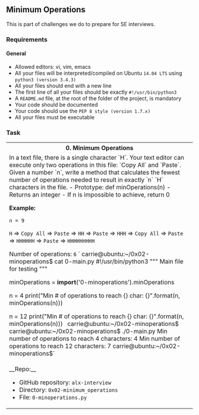 ## Minimum Operations
This is part of challenges we do to prepare for SE interviews.
### Requirements
#### General
- Allowed editors: vi, vim, emacs
- All your files will be interpreted/compiled on Ubuntu `14.04 LTS` using `python3 (version 3.4.3)`
- All your files should end with a new line
- The first line of all your files should be exactly `#!/usr/bin/python3`
- A `README.md` file, at the root of the folder of the project, is mandatory
- Your code should be documented
- Your code should use the `PEP 8 style (version 1.7.x)`
- All your files must be executable
### Task
<table>
<tr>
 <th>0. Minimum Operations</th>
</tr>
<tr>
 <td>
In a text file, there is a single character `H`. Your text editor can execute only two operations in this file: `Copy All` and `Paste`. Given a number `n`, write a method that calculates the fewest number of operations needed to result in exactly `n` `H` characters in the file.
- Prototype: def minOperations(n)
- Returns an integer
- If n is impossible to achieve, return 0

__Example:__

`n = 9`

`H` => `Copy All` => `Paste` => `HH` => `Paste` => `HHH` => `Copy All` => `Paste` => `HHHHHH` => `Paste` => `HHHHHHHHH`

Number of operations: `6`
`
carrie@ubuntu:~/0x02-minoperations$ cat 0-main.py
#!/usr/bin/python3
"""
Main file for testing
"""

minOperations = __import__('0-minoperations').minOperations

n = 4
print("Min # of operations to reach {} char: {}".format(n, minOperations(n)))

n = 12
print("Min # of operations to reach {} char: {}".format(n, minOperations(n)))`
`
carrie@ubuntu:~/0x02-minoperations$
carrie@ubuntu:~/0x02-minoperations$ ./0-main.py
Min number of operations to reach 4 characters: 4
Min number of operations to reach 12 characters: 7
carrie@ubuntu:~/0x02-minoperations$`
 </td>
</tr>
<tr>
 <td>
__Repo:__

- GitHub repository: `alx-interview`
- Directory: `0x02-minimum_operations`
- File: `0-minoperations.py`
 </td>
</tr>
</table>

